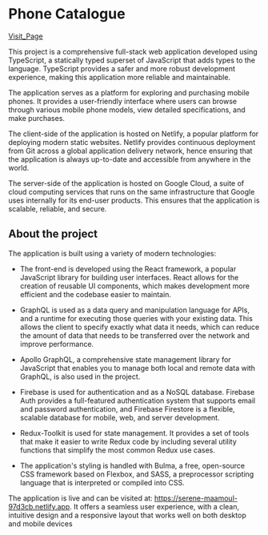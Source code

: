 # Phone Catalogue

[Visit_Page](https://serene-maamoul-97d3cb.netlify.app)

This project is a comprehensive full-stack web application developed using TypeScript, a statically typed superset of JavaScript that adds types to the language. TypeScript provides a safer and more robust development experience, making this application more reliable and maintainable.

The application serves as a platform for exploring and purchasing mobile phones. It provides a user-friendly interface where users can browse through various mobile phone models, view detailed specifications, and make purchases.

The client-side of the application is hosted on Netlify, a popular platform for deploying modern static websites. Netlify provides continuous deployment from Git across a global application delivery network, hence ensuring that the application is always up-to-date and accessible from anywhere in the world.

The server-side of the application is hosted on Google Cloud, a suite of cloud computing services that runs on the same infrastructure that Google uses internally for its end-user products. This ensures that the application is scalable, reliable, and secure.

## About the project

The application is built using a variety of modern technologies:

- The front-end is developed using the React framework, a popular JavaScript library for building user interfaces. React allows for the creation of reusable UI components, which makes development more efficient and the codebase easier to maintain.

- GraphQL is used as a data query and manipulation language for APIs, and a runtime for executing those queries with your existing data. This allows the client to specify exactly what data it needs, which can reduce the amount of data that needs to be transferred over the network and improve performance.

- Apollo GraphQL, a comprehensive state management library for JavaScript that enables you to manage both local and remote data with GraphQL, is also used in the project.

- Firebase is used for authentication and as a NoSQL database. Firebase Auth provides a full-featured authentication system that supports email and password authentication, and Firebase Firestore is a flexible, scalable database for mobile, web, and server development.

- Redux-Toolkit is used for state management. It provides a set of tools that make it easier to write Redux code by including several utility functions that simplify the most common Redux use cases.

- The application's styling is handled with Bulma, a free, open-source CSS framework based on Flexbox, and SASS, a preprocessor scripting language that is interpreted or compiled into CSS.

The application is live and can be visited at: https://serene-maamoul-97d3cb.netlify.app. It offers a seamless user experience, with a clean, intuitive design and a responsive layout that works well on both desktop and mobile devices
